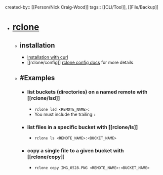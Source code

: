 created-by:: [[Person/Nick Craig-Wood]]
tags:: [[CLI/Tool]], [[File/Backup]]

- # [rclone](https://rclone.org/docs/)
	- ## installation
		- [Installation with curl](https://rclone.org/install/#macos-precompiled)
		- [[rclone/config]] [rclone config docs](https://rclone.org/docs/) for more details
	- ## #Examples
		- ### list buckets (directories) on a named remote with [[rclone/lsd]]
			- `rclone lsd <REMOTE_NAME>:`
			- You must include the trailing `:`
		- ### list files in a specific bucket with [[rclone/ls]]
			- `rclone ls <REMOTE_NAME>:<BUCKET_NAME>`
		- ### copy a single file to a given bucket with [[rclone/copy]]
			- `rclone copy IMG_0528.PNG <REMOTE_NAME>:<BUCKET_NAME>`